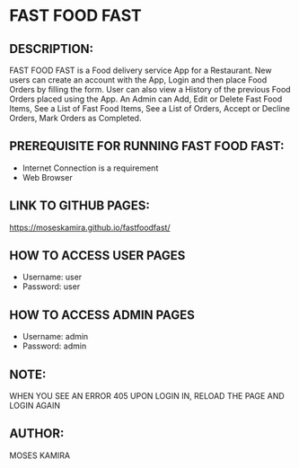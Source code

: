 # FAST FOOD FAST

## DESCRIPTION:
FAST FOOD FAST is a Food delivery service App for a Restaurant.
New users can create an account with the App, Login and then place Food Orders by filling the form. User can also view a History of the previous Food Orders placed using the App.
An Admin can Add, Edit or Delete Fast Food Items, See a List of Fast Food Items, See a List of Orders, Accept or Decline Orders, Mark Orders as Completed.
## PREREQUISITE FOR RUNNING FAST FOOD FAST:
- Internet Connection is a requirement
- Web Browser

## LINK TO GITHUB PAGES: 
https://moseskamira.github.io/fastfoodfast/

## HOW TO ACCESS USER PAGES
- Username: user
- Password: user
## HOW TO ACCESS ADMIN PAGES
- Username: admin
- Password: admin
## NOTE: 
WHEN YOU SEE AN ERROR 405 UPON LOGIN IN, RELOAD THE PAGE AND LOGIN AGAIN

## AUTHOR:
MOSES KAMIRA